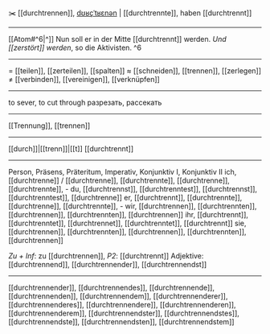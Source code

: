 ✂️ [[durchtrennen]], [dʊʁçˈtʁɛnən](https://youglish.com/pronounce/durchtrennen/german) | [[durchtrennte]], haben [[durchtrennt]]

---
[[Atom#^6|^]] Nun soll er in der Mitte [[durchtrennt]] werden. *Und [[zerstört]] werden*, so die Aktivisten. ^6

---
= [[teilen]], [[zerteilen]], [[spalten]]
≈ [[schneiden]], [[trennen]], [[zerlegen]]
≠ [[verbinden]], [[vereinigen]], [[verknüpfen]]

---
to sever, to cut through
разрезать, рассекать

---
[[Trennung]], [[trennen]]

---
[[durch]]|[[trenn]]|[[t]]
[[durchtrennt]]


---
Person, Präsens, Präteritum, Imperativ, Konjunktiv I, Konjunktiv II
ich, [[durchtrenne]] / [[durchtrenne]], [[durchtrennte]], [[durchtrenne]], [[durchtrennte]], -
du, [[durchtrennst]], [[durchtrenntest]], [[durchtrennst]], [[durchtrenntest]], [[durchtrenne]]
er, [[durchtrennt]], [[durchtrennte]], [[durchtrenne]], [[durchtrennte]], -
wir, [[durchtrennen]], [[durchtrennten]], [[durchtrennen]], [[durchtrennten]], [[durchtrennen]]
ihr, [[durchtrennt]], [[durchtrenntet]], [[durchtrennet]], [[durchtrenntet]], [[durchtrennt]]
sie, [[durchtrennen]], [[durchtrennten]], [[durchtrennen]], [[durchtrennten]], [[durchtrennen]]

*Zu + Inf*: zu [[durchtrennen]], *P2*: [[durchtrennt]]
Adjektive: [[durchtrennend]], [[durchtrennender]], [[durchtrennendst]]

---
[[durchtrennender]], [[durchtrennendes]], [[durchtrennende]], [[durchtrennenden]], [[durchtrennendem]], [[durchtrennenderer]], [[durchtrennenderes]], [[durchtrennendere]], [[durchtrennenderen]], [[durchtrennenderem]], [[durchtrennendster]], [[durchtrennendstes]], [[durchtrennendste]], [[durchtrennendsten]], [[durchtrennendstem]]